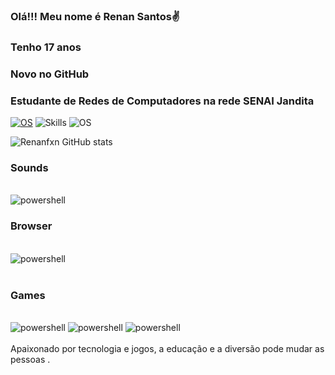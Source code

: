 ### Olá!!! Meu nome é Renan Santos✌️
### Tenho 17 anos
### Novo no GitHub
### Estudante de Redes de Computadores na rede SENAI Jandita
[![OS](https://img.shields.io/badge/Windows-0078D6?style=for-the-badge&logo=windows&logoColor=white)]()
![Skills](https://img.shields.io/badge/Powershell-2CA5E0?style=for-the-badge&logo=powershell&logoColor=white)
![OS](https://img.shields.io/badge/Debian-A81D33?style=for-the-badge&logo=debian&logoColor=white)


![Renanfxn GitHub stats](https://github-readme-stats.vercel.app/api?username=Renanfxn&show_icons=true&theme=dracula)

### Sounds
<div style="display: inline_block"><br/>
<img aling="center" alt="powershell" src="https://img.shields.io/badge/Spotify-1ED760?&style=for-the-badge&logo=spotify&logoColor=white" />
</div>

### Browser
<div style="display: inline_block"><br/>
<img aling="center" alt="powershell" src="https://img.shields.io/badge/Brave-FF1B2D?style=for-the-badge&logo=Brave&logoColor=white" />
</div><br/>

### Games
<div style="display: inline_block"><br/>
<img aling="center" alt="powershell" src="https://img.shields.io/badge/Counter_Strike-000000?style=for-the-badge&logo=counter-strike&logoColor=white" />
<img aling="center" alt="powershell" src="https://img.shields.io/badge/Riot_Games-D32936?style=for-the-badge&logo=riot-games&logoColor=white" />
<img aling="center" alt="powershell" src="https://img.shields.io/badge/Steam-000000?style=for-the-badge&logo=steam&logoColor=white" />
</div><br/>
Apaixonado por tecnologia e jogos, a educação e a diversão pode mudar as pessoas .
